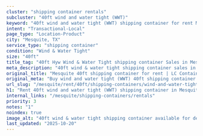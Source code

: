 ```yaml
---
cluster: "shipping container rentals"
subcluster: "40ft wind and water tight (WWT)"
keyword: "40ft wind and water tight (WWT) shipping container for rent Mesquite, TX"
intent: "Transactional-Local"
page_type: "Location-Product"
city: "Mesquite, TX"
service_type: "shipping container"
condition: "Wind & Water Tight"
size: "40ft"
title_tag: "40ft Hyw Wind & Water Tight shipping container Sales in Mesquite | LC Container"
meta_description: "40ft wind & water tight shipping container sales in Mesquite. Fast delivery, competitive pricing. Serving shipping containers area. Quote ID: 4Z1. Call (214) 524-4168 for your free quote today."
original_title: "Mesquite 40ft shipping container for rent | LC Container"
original_meta: "Buy wind and water tight (WWT) 40ft shipping container rent with local delivery in Mesquite, TX. LC Container — local Since 2003. Request a fast quote today."
url_slug: "/mesquite/rent/40ft/shipping-containers/wind-and-water-tight-wwt"
h1: "Rent 40ft wind and water tight (WWT) shipping container in Mesquite"
internal_links: "/mesquite/shipping-containers/rentals"
priority: 3
notes: "1"
noindex: true
image_alt: "40ft wind & water tight shipping container available for delivery in Mesquite"
last_updated: "2025-10-20"
---
```


<!-- TODO: Add unique city/inventory copy, images, and internal links here. -->
